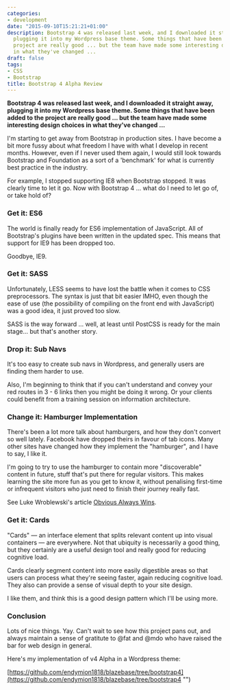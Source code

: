 ```yaml
---
categories:
- development
date: "2015-09-10T15:21:21+01:00"
description: Bootstrap 4 was released last week, and I downloaded it straight away,
  plugging it into my Wordpress base theme. Some things that have been added to the
  project are really good ... but the team have made some interesting design choices
  in what they've changed ...
draft: false
tags:
- CSS
- Bootstrap
title: Bootstrap 4 Alpha Review
---
```


**Bootstrap 4 was released last week, and I downloaded it straight away, plugging it into my Wordpress base theme. Some things that have been added to the project are really good ... but the team have made some interesting design choices in what they've changed ...**

I'm starting to get away from Bootstrap in production sites. I have become a bit more fussy about what freedom I have with what I develop in recent months. However, even if I never used them again, I would still look towards Bootstrap and Foundation as a sort of a 'benchmark' for what is currently best practice in the industry.

For example, I stopped supporting IE8 when Bootstrap stopped. It was clearly time to let it go. Now with Bootstrap 4 ... what do I need to let go of, or take hold of?

### Get it: ES6

The world is finally ready for ES6 implementation of JavaScript. All of Bootstrap's plugins have been written in the updated spec. This means that support for IE9 has been dropped too.

Goodbye, IE9.

### Get it: SASS

Unfortunately, LESS seems to have lost the battle when it comes to CSS preprocessors. The syntax is just that bit easier IMHO, even though the ease of use (the possibility of compiling on the front end with JavaScript) was a good idea, it just proved too slow.

SASS is the way forward ... well, at least until PostCSS is ready for the main stage... but that's another story.

### Drop it: Sub Navs

It's too easy to create sub navs in Wordpress, and generally users are finding them harder to use.

Also, I'm beginning to think that if you can't understand and convey your red routes in 3 - 6 links then you might be doing it wrong. Or your clients could benefit from a training session on information architecture.

### Change it: Hamburger Implementation

There's been a lot more talk about hamburgers, and how they don't convert so well lately. Facebook have dropped theirs in favour of tab icons. Many other sites have changed how they implement the "hamburger", and I have to say, I like it.

I'm going to try to use the hamburger to contain more "discoverable" content in future, stuff that's put there for regular visitors. This makes learning the site more fun as you get to know it, without penalising first-time or infrequent visitors who just need to finish their journey really fast.

See Luke Wroblewski's article [Obvious Always Wins](http://www.lukew.com/ff/entry.asp?1945 "LukeW: Obvious Always Wins").

### Get it: Cards

"Cards" — an interface element that splits relevant content up into visual containers — are everywhere. Not that ubiquity is necessarily a good thing, but they certainly are a useful design tool and really good for reducing cognitive load.

Cards clearly segment content into more easily digestible areas so that users can process what they're seeing faster, again reducing cognitive load. They also can provide a sense of visual depth to your site design.

I like them, and think this is a good design pattern which I'll be using more.

### Conclusion

Lots of nice things. Yay. Can't wait to see how this project pans out, and always maintain a sense of gratitute to @fat and @mdo who have raised the bar for web design in general.

Here's my implementation of v4 Alpha in a Wordpress theme:

[https://github.com/endymion1818/blazebase/tree/bootstrap4](https://github.com/endymion1818/blazebase/tree/bootstrap4 "")
